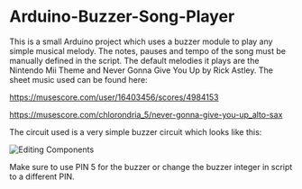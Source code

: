 # Arduino-Buzzer-Song-Player
This is a small Arduino project which uses a buzzer module to play any simple musical melody.
The notes, pauses and tempo of the song must be manually defined in the script. The default melodies it plays are the Nintendo Mii Theme and Never Gonna Give You Up by Rick Astley. The sheet music used can be found here: 

https://musescore.com/user/16403456/scores/4984153

https://musescore.com/chlorondria_5/never-gonna-give-you-up_alto-sax

The circuit used is a very simple buzzer circuit which looks like this:

![Editing Components](https://user-images.githubusercontent.com/63166690/166476836-02270979-d89d-446f-9485-253145414c78.png)

Make sure to use PIN 5 for the buzzer or change the buzzer integer in script to a different PIN.
